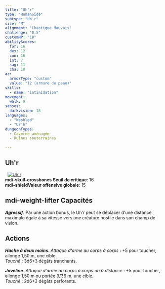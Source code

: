 ```yaml
---
title: "Uh'r"
type: "Humanoïde"
subtype: "Uh'r"
size: "M"
alignment: "Chaotique Mauvais"
challenge: "0.5"
customHP: "18"
abilityScores:
  for: 16
  dex: 12
  con: 16
  int: 7
  sag: 11
  cha: 10
ac:
  armorType: "custom"
  value: "12 (armure de peau)"
skills:
  - name: "intimidation"
movement:
  walk: 9
senses:
  darkvision: 18
languages:
  - "Weshled"
  - "Ur'h"
dungeonTypes:
  - Caverne aménagée
  - Ruines souterraines

---
```

## Uh'r
&nbsp;
[![Uh'r](https://www.douaratil.fr/illustrations/humanoide/uhr300.jpeg)](https://www.douaratil.fr/illustrations/humanoide/uhr.jpeg)  
**<v-icon>mdi-skull-crossbones</v-icon> Seuil de critique**: 16          
**<v-icon>mdi-shield</v-icon>Valeur offensive globale**: 15      
## <v-icon>mdi-weight-lifter</v-icon> Capacités
_**Agressif**_. Par une action bonus, le Uh'r peut se déplacer d'une distance maximale égale à sa vitesse vers une créature hostile dans son champ de vision.

## Actions
_**Hache à deux mains**_. _Attaque d'arme au corps à corps_ : +5 pour toucher, allonge 1,50 m, une cible.  
_Touché_ : 3d6+3 dégâts tranchants.

_**Javeline**_. _Attaque d'arme au corps à corps ou à distance_ : +5 pour toucher, allonge 1,50 m ou portée 9/36 m, une cible.  
_Touché_ : 2d6+3 dégâts perforants.
